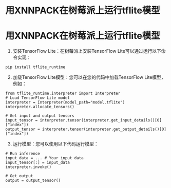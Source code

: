 # 用XNNPACK在树莓派上运行tflite模型
# 用XNNPACK在树莓派上运行tflite模型

1.  安装TensorFlow Lite：在树莓派上安装TensorFlow Lite可以通过运行以下命令实现：


   ```
   pip install tflite_runtime
   ```

2.  加载TensorFlow Lite模型：您可以在您的代码中加载TensorFlow Lite模型，例如：


   ```
from tflite_runtime.interpreter import Interpreter
# Load TensorFlow Lite model
interpreter = Interpreter(model_path="model.tflite")
interpreter.allocate_tensors()

# Get input and output tensors
input_tensor = interpreter.tensor(interpreter.get_input_details()[0]["index"])
output_tensor = interpreter.tensor(interpreter.get_output_details()[0]["index"])
   ```
3.  运行模型：您可以使用以下代码运行模型：

   ```
# Run inference
input_data = ... # Your input data
input_tensor[:] = input_data
interpreter.invoke()

# Get output
output = output_tensor()
   ```
